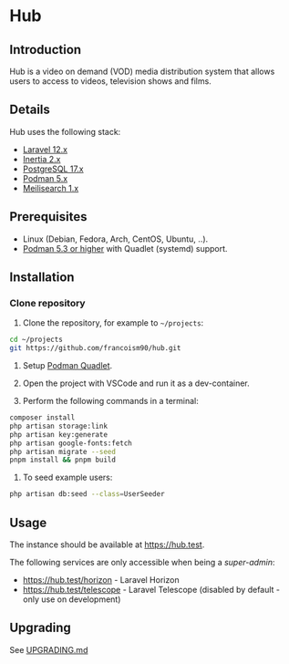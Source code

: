 # Hub

## Introduction

Hub is a video on demand (VOD) media distribution system that allows users to access to videos, television shows and films.

## Details

Hub uses the following stack:

- [Laravel 12.x](https://laravel.com/)
- [Inertia 2.x](https://inertiajs.com/)
- [PostgreSQL 17.x](https://www.postgresql.org/)
- [Podman 5.x](https://podman.io/)
- [Meilisearch 1.x](https://www.meilisearch.com/)

## Prerequisites

- Linux (Debian, Fedora, Arch, CentOS, Ubuntu, ..).
- [Podman 5.3 or higher](https://podman.io/) with Quadlet (systemd) support.

## Installation

### Clone repository

1. Clone the repository, for example to `~/projects`:

```bash
cd ~/projects
git https://github.com/francoism90/hub.git
```

1. Setup [Podman Quadlet](docs/podman.md).

1. Open the project with VSCode and run it as a dev-container.

1. Perform the following commands in a terminal:

```bash
composer install
php artisan storage:link
php artisan key:generate
php artisan google-fonts:fetch
php artisan migrate --seed
pnpm install && pnpm build
```

1. To seed example users:

```bash
php artisan db:seed --class=UserSeeder
```

## Usage

The instance should be available at <https://hub.test>.

The following services are only accessible when being a *super-admin*:

- <https://hub.test/horizon> - Laravel Horizon
- <https://hub.test/telescope> - Laravel Telescope (disabled by default - only use on development)

## Upgrading

See [UPGRADING.md](UPGRADING.md)
